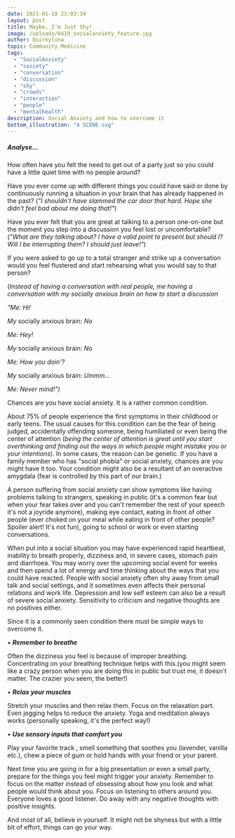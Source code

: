 ```yaml
---
date: 2021-01-18 23:03:34
layout: post
title: Maybe, I'm Just Shy!
image: /uploads/0419_socialanxiety_feature.jpg
author: Quirkyluna
topic: Community Medicine
tags:
  - "SocialAnxiety"
  - "society"
  - "conversation"
  - "discussion"
  - "shy"
  - "crowds"
  - "interaction"
  - "people"
  - "mentalhealth"
description: Social Anxiety and how to overcome it
bottom_illustration: "4 SCENE.svg"
---
```


##### **Analyse...**

How often have you felt the need to get out of a party just so you could have a little quiet time with no people around?

Have you ever come up with different things you could have said or done by continuously running a situation in your brain that has already happened in the past? (*"I shouldn't have slammed the car door that hard. Hope she didn't feel bad about me doing that!"*)

Have you ever felt that you are great at talking to a person one-on-one but the moment you step into a discussion you feel lost or uncomfortable? (*"What are they talking about? I have a valid point to present but should I? Will I be interrupting them? I should just leave!"*)

If you were asked to go up to a total stranger and strike up a conversation would you feel flustered and start rehearsing what you would say to that person?

(*Instead of having a conversation with real people, me having a conversation with my socially anxious brain on how to start a discussion*

*"Me: Hi!* 

*My* socially anxious brain: *No*

*Me: Hey!*

*My* socially anxious brain: *No*

*Me: How you doin'?*

*My* socially anxious brain: *Ummm...* 

*Me: Never mind!")*

Chances are you have social anxiety. It is a rather common condition.

About 75% of people experience the first symptoms in their childhood or early teens. The usual causes for this condition can be the fear of being judged, accidentally offending someone, being humiliated or even being the center of attention (*being the center of attention is great until you start overthinking and finding out the ways in which people might mistake you or your intentions*).
In some cases, the reason can be genetic. If you have a family member who has "social phobia" or social anxiety, chances are you might have it too. Your condition might also be a resultant of an overactive amygdala (fear is controlled by this part of our brain.)

A person suffering from social anxiety can show symptoms like having problems talking to strangers, speaking in public (it's a common fear but when your fear takes over and you can't remember the rest of your speech it's not a joyride anymore), making eye contact, eating in front of other people (ever choked on your meal while eating in front of other people? Spoiler alert! It's not fun), going to school or work or even starting conversations.

When put into a social situation  you may have experienced rapid heartbeat, inability to breath properly, dizziness and, in severe cases, stomach pain and diarrhoea. You may worry over the upcoming social event for weeks and then spend a lot of energy and time thinking about the ways that you could have reacted. People with social anxiety often shy away from small talk and social settings, and it sometimes even affects their personal relations and work life. Depression and low self esteem can also be a result of severe social anxiety. Sensitivity to criticism and negative thoughts are no positives either.

Since it is a commonly seen condition there must be simple ways to overcome it.

• ***Remember to breathe***

Often the dizziness you feel is because of improper breathing. Concentrating on your breathing technique helps with this.(you might seem like a crazy person when you are doing this in public but trust me, it doesn't matter. The crazier you seem, the better!)

• ***Relax your muscles***

Stretch your muscles and then relax them. Focus on the relaxation part. Even jogging helps to reduce the anxiety. Yoga and meditation always works (personally speaking, it's the perfect way!)

• ***Use sensory inputs that comfort you***

Play your favorite track , smell something that soothes you (lavender, vanilla etc.), chew a piece of gum or hold hands with your friend or your parent.

Next time you are going in for a big presentation or even a small party, prepare for the things you feel might trigger your anxiety. Remember to focus on the matter instead of obsessing about how you look and what people would think about you. Focus on listening to others around you. Everyone loves a good listener. Do away with any negative thoughts with positive insights.

And most of all, believe in yourself. It might not be shyness but with a little bit of effort, things can go your way.